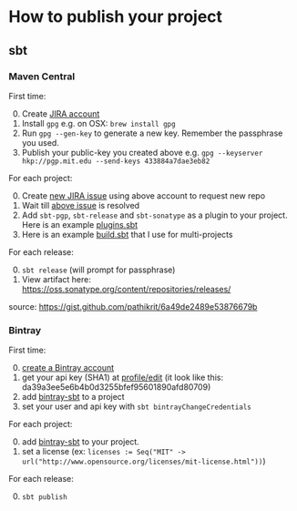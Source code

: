 # How to publish your project

## sbt

### Maven Central

First time:

0. Create [JIRA account](https://issues.sonatype.org/secure/Signup!default.jspa)
1. Install `gpg` e.g. on OSX: `brew install gpg`
2. Run `gpg --gen-key` to generate a new key. Remember the passphrase you used.
3. Publish your public-key you created above e.g. `gpg --keyserver  hkp://pgp.mit.edu --send-keys 433884a7dae3eb82`

For each project:

0. Create [new JIRA issue](https://issues.sonatype.org/secure/CreateIssue.jspa?issuetype=21&pid=10134) using above account to request new repo
1. Wait till [above issue](https://issues.sonatype.org/browse/OSSRH-18266?filter=-2) is resolved
2. Add `sbt-pgp`, `sbt-release` and `sbt-sonatype` as a plugin to your project. Here is an example [plugins.sbt](https://github.com/pathikrit/better-files/blob/master/project/plugins.sbt)
3. Here is an example [build.sbt](https://github.com/pathikrit/better-files/blob/master/build.sbt) that I use for multi-projects 

For each release:

0. `sbt release` (will prompt for passphrase)
1. View artifact here: https://oss.sonatype.org/content/repositories/releases/

source: https://gist.github.com/pathikrit/6a49de2489e53876679b

### Bintray

First time:

0. [create a Bintray account](https://bintray.com/signup/index)
1. get your api key (SHA1) at [profile/edit](https://bintray.com/profile/edit) (it look like this: da39a3ee5e6b4b0d3255bfef95601890afd80709)
2. add [bintray-sbt](https://github.com/softprops/bintray-sbt) to a project
3. set your user and api key with `sbt bintrayChangeCredentials`

For each project:

0. add [bintray-sbt](https://github.com/softprops/bintray-sbt) to your project.
1. set a license (ex: `licenses := Seq("MIT" -> url("http://www.opensource.org/licenses/mit-license.html"))`)

For each release:

0. `sbt publish`